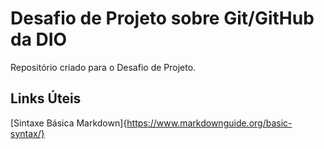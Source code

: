 # Desafio de Projeto sobre Git/GitHub da DIO
Repositório criado para o Desafio de Projeto. 
## Links Úteis
[Sintaxe Básica Markdown]{https://www.markdownguide.org/basic-syntax/}
